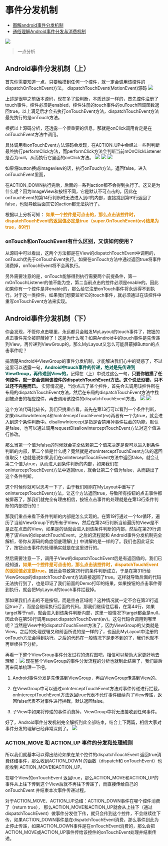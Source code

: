 # 事件分发机制
- [图解android事件分发机制](https://www.jianshu.com/p/e99b5e8bd67b)
- [通俗理解Android事件分发与消费机制](https://www.cnblogs.com/wytiger/p/5235393.html)

![](/picture/事件分发机制.jpg)

>一点分析

## Android事件分发机制（上）
首先你需要知道一点，只要触摸到任何一个控件，就一定会调用该控件的dispatchOnTouchEvent方法。
dispatchTouchEvent(MotionEvent)源码
![](/picture/dispatchTouchEvent.webp)

上述是很早之前版本源码，现在多了些判断，本质还是一样的，首先控件注册了touch事件，控件必须是enabled，控件注册的touch事件的ouTouch回调函数返回true，以上满足后才会去执行onTouchEvent方法，dispatchTouchEvent方法最先执行的是onTouch方法。

根据以上源码分析，还透露一个很重要的信息，那就是onClick调用肯定是在onTouchEvent方法中调用。

具体调用看onTouchEvent方法源码会发现，在ACTION_UP中会经过一些列判断最终执行performClick方法，而performClick方法会判断当前mOnClickListener是否为null，从而执行它里面的onClick方法。
![](/picture/onTouchEvent1.webp)
![](/picture/onTouchEvent2.webp)
![](/picture/onTouchEvent3.webp)

如果将button换成imageview的话，执行onTouch方法，返回false，进入onTouchEvent里面，

在ACTION_DOWN执行完后，后面的一系列action都不会得到执行了。这又是为什么呢？因为ImageView和按钮不同，它是默认不可点击的，因此在onTouchEvent的第14行判断时无法进入到if的内部，直接跳到第91行返回了false，也就导致后面其它的action都无法执行了。

根据以上分析可知：
<font color="de87">**如果一个控件是可点击的，那么点击该控件时，dispatchTouchEvent的返回值必定是true（super.OnTouchEvent(ev)结果为true，89行）**</font>

### onTouch和onTouchEvent有什么区别，又该如何使用？
从源码中可以看出，这两个方法都是在View的dispatchTouchEvent中调用的，onTouch优先于onTouchEvent执行。如果在onTouch方法中通过返回true将事件消费掉，onTouchEvent将不会再执行。

另外需要注意的是，onTouch能够得到执行需要两个前提条件，第一mOnTouchListener的值不能为空，第二当前点击的控件必须是enable的。因此如果你有一个控件是非enable的，那么给它注册onTouch事件将永远得不到执行。对于这一类控件，如果我们想要监听它的touch事件，就必须通过在该控件中重写onTouchEvent方法来实现。

## Android事件分发机制（下）
你会发现，不管你点击哪里，永远都只会触发MyLayout的touch事件了，按钮的点击事件完全被屏蔽掉了！这是为什么呢？如果Android中的touch事件是先传递到View，再传递到ViewGroup的，那么MyLayout又怎么可能屏蔽掉Button的点击事件呢？

搞清楚Android中ViewGroup的事件分发机制，才能解决我们心中的疑惑了，不过这里可以透露一句，<font color="00574B">**Android中touch事件的传递，绝对是先传递到ViewGroup，再传递到View的，**</font>记得在（上）中说过这么一句，**只要你触摸了任何控件，就一定会调用该控件的dispatchTouchEvent方法。这个说法没错，只不过还不完整而已。** 实际情况是，当你点击了某个控件，首先会去调用该控件所在布局的dispatchTouchEvent方法，然后在布局的dispatchTouchEvent方法中找到被点击的相应控件，再去调用该控件的dispatchTouchEvent方法。
![](/picture/dipatchTouchEvent2.webp)
![](/picture/dipatchTouchEvent3.webp)

这个方法代码比较长，我们只挑重点看。首先在第13行可以看到一个条件判断，如果disallowIntercept和!onInterceptTouchEvent(ev)两者有一个为true，就会进入到这个条件判断中。disallowIntercept是指是否禁用掉事件拦截的功能，默认是false，也可以通过调用requestDisallowInterceptTouchEvent方法对这个值进行修改。<br>

那么当第一个值为false的时候就会完全依赖第二个值来决定是否可以进入到条件判断的内部，第二个值是什么呢？竟然就是对onInterceptTouchEvent方法的返回值取反！也就是说如果我们在onInterceptTouchEvent方法中返回false，就会让第二个值为true，从而进入到条件判断的内部，如果我们在onInterceptTouchEvent方法中返回true，就会让第二个值为false，从而跳出了这个条件判断。<br>

这个时候你就可以思考一下了，由于我们刚刚在MyLayout中重写了onInterceptTouchEvent方法，让这个方法返回true，导致所有按钮的点击事件都被屏蔽了，那我们就完全有理由相信，按钮点击事件的处理就是在第13行条件判断的内部进行的！<br>

那我们重点来看下条件判断的内部是怎么实现的。在第19行通过一个for循环，遍历了当前ViewGroup下的所有子View，然后在第24行判断当前遍历的View是不是正在点击的View，如果是的话就会进入到该条件判断的内部，然后在第29行调用了该View的dispatchTouchEvent，之后的流程就和 Android事件分发机制完全解析，带你从源码的角度彻底理解(上) 中讲解的是一样的了。我们也因此证实了，按钮点击事件的处理确实就是在这里进行的。<br>

然后需要注意一下，调用子View的dispatchTouchEvent后是有返回值的。我们已经知道，<font color="de87">**如果一个控件是可点击的，那么点击该控件时，dispatchTouchEvent 的返回值必定是true。**</font>因此会导致第29行的条件判断成立，于是在第31行给ViewGroup的dispatchTouchEvent方法直接返回了true。这样就导致后面的代码无法执行到了，也是印证了我们前面的Demo打印的结果，如果按钮的点击事件得到执行，就会把MyLayout的touch事件拦截掉。

那如果我们点击的不是按钮，而是空白区域呢？这种情况就一定不会在第31行返回true了，而是会继续执行后面的代码。那我们继续往后看，在第44行，如果target等于null，就会进入到该条件判断内部，这里一般情况下target都会是null，因此会在第50行调用super.dispatchTouchEvent(ev)。这句代码会调用到哪里呢？当然是View中的dispatchTouchEvent方法了，因为ViewGroup的父类就是View。之后的处理逻辑又和前面所说的是一样的了，也因此MyLayout中注册的onTouch方法会得到执行。之后的代码在一般情况下是走不到的了，我们也就不再继续往下分析。

再看一下整个ViewGroup事件分发过程的流程图吧，相信可以帮助大家更好地去理解：
![](/picture/event流程图.webp)
现在整个ViewGroup的事件分发流程的分析也就到此结束了，我们最后再来简单梳理一下吧。

1. Android事件分发是先传递到ViewGroup，再由ViewGroup传递到View的。

2. 在ViewGroup中可以通过onInterceptTouchEvent方法对事件传递进行拦截，onInterceptTouchEvent方法返回true代表不允许事件继续向子View传递，返回false代表不对事件进行拦截，默认返回false。

3. 子View中如果将传递的事件消费掉，ViewGroup中将无法接收到任何事件。

好了，Android事件分发机制完全解析到此全部结束，结合上下两篇，相信大家对事件分发的理解已经非常深刻了。
![](/picture/几个事件分发回调函数.webp)

### ACTION_MOVE 和 ACTION_UP 事件的分发和处理规则
所以我们就基本可以得出结论如果在某个控件的dispatchTouchEvent 返回true消费终结事件，那么收到ACTION_DOWN 的函数（dispatch和 onTouchEvent）也能收到 ACTION_MOVE和ACTION_UP。

在哪个View的onTouchEvent 返回true，那么ACTION_MOVE和ACTION_UP的事件从上往下传到这个View后就不再往下传递了，而直接传给自己的onTouchEvent 并结束本次事件传递过程。

对于ACTION_MOVE、ACTION_UP总结：ACTION_DOWN事件在哪个控件消费了（return true），  那么ACTION_MOVE和ACTION_UP就会从上往下（通过dispatchTouchEvent）做事件分发往下传，就只会传到这个控件，不会继续往下传，如果ACTION_DOWN事件是在dispatchTouchEvent消费，那么事件到此为止停止传递，如果ACTION_DOWN事件是在onTouchEvent消费的，那么会把ACTION_MOVE或ACTION_UP事件传给该控件的onTouchEvent处理并结束传递。

